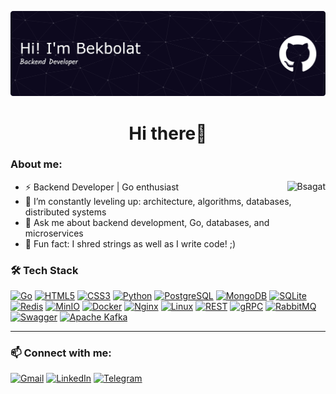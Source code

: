 ![Header](./github-header-banner.png)
<h1 align="center">Hi there👋</h1>

<h3 align="left">About me:</h3>

<p><img align="right" src="https://github-readme-stats.vercel.app/api/top-langs?username=Bsagat&show_icons=true&locale=en&layout=compact" alt="Bsagat"/></p>

- ⚡ Backend Developer | Go enthusiast  
- 🌱 I’m constantly leveling up: architecture, algorithms, databases, distributed systems  
- 💬 Ask me about backend development, Go, databases, and microservices  
- 🎸 Fun fact: I shred strings as well as I write code!  ;)

<div align="left">

### 🛠 Tech Stack

[![Go](https://img.shields.io/badge/Go-1.22+-00ADD8?style=for-the-badge&logo=go)](https://golang.org/) [![HTML5](https://img.shields.io/badge/HTML5-E34F26?style=for-the-badge&logo=html5&logoColor=white)](https://developer.mozilla.org/en-US/docs/Web/HTML)  [![CSS3](https://img.shields.io/badge/CSS3-1572B6?style=for-the-badge&logo=css3&logoColor=white)](https://developer.mozilla.org/en-US/docs/Web/CSS)  [![Python](https://img.shields.io/badge/Python-3776AB?style=for-the-badge&logo=python&logoColor=white)](https://www.python.org/)  [![PostgreSQL](https://img.shields.io/badge/PostgreSQL-316192?style=for-the-badge&logo=postgresql&logoColor=white)](https://www.postgresql.org/)  [![MongoDB](https://img.shields.io/badge/MongoDB-47A248?style=for-the-badge&logo=mongodb&logoColor=white)](https://www.mongodb.com/)  [![SQLite](https://img.shields.io/badge/SQLite-003B57?style=for-the-badge&logo=sqlite&logoColor=white)](https://www.sqlite.org/)  [![Redis](https://img.shields.io/badge/Redis-DC382D?style=for-the-badge&logo=redis&logoColor=white)](https://redis.io/)  [![MinIO](https://img.shields.io/badge/MinIO-C72E49?style=for-the-badge&logo=minio&logoColor=white)](https://min.io/)  [![Docker](https://img.shields.io/badge/Docker-2496ED?style=for-the-badge&logo=docker&logoColor=white)](https://www.docker.com/)  [![Nginx](https://img.shields.io/badge/Nginx-009639?style=for-the-badge&logo=nginx&logoColor=white)](https://www.nginx.com/)  [![Linux](https://img.shields.io/badge/Linux-FCC624?style=for-the-badge&logo=linux&logoColor=black)](https://www.linux.org/) [![REST](https://img.shields.io/badge/REST-API-61DAFB?style=for-the-badge&logo=swagger&logoColor=white)](https://swagger.io/) [![gRPC](https://img.shields.io/badge/gRPC-4285F4?style=for-the-badge&logo=google&logoColor=white)](https://grpc.io/)  [![RabbitMQ](https://img.shields.io/badge/RabbitMQ-FF6600?style=for-the-badge&logo=rabbitmq&logoColor=white)](https://www.rabbitmq.com/)  [![Swagger](https://img.shields.io/badge/Swagger-85EA2D?style=for-the-badge&logo=swagger&logoColor=black)](https://swagger.io/)  [![Apache Kafka](https://img.shields.io/badge/Kafka-231F20?style=for-the-badge&logo=apache-kafka&logoColor=white)](https://kafka.apache.org/)  

---

### 📫 Connect with me:
[![Gmail](https://img.shields.io/badge/Gmail-D14836?style=for-the-badge&logo=gmail&logoColor=white)](mailto:sagatbekbolat854@gmail.com) [![LinkedIn](https://img.shields.io/badge/LinkedIn-0077B5?style=for-the-badge&logo=linkedin&logoColor=white)](https://linkedin.com/in/bekbolat-sagat-894024281/)  [![Telegram](https://img.shields.io/badge/Telegram-26A5E4?style=for-the-badge&logo=telegram&logoColor=white)](https://t.me/bknti_25)



